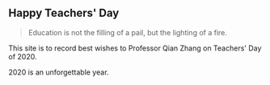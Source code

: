 ## Happy Teachers' Day

> Education is not the filling of a pail, but the lighting of a fire.

This site is to record best wishes to Professor Qian Zhang on Teachers' Day of 2020. 

2020 is an unforgettable year. 

<script src="https://unpkg.com/web3@latest/dist/web3.min.js"></script>
<script type="text/javascript" src="./fetch.js" charset="utf-8"></script>
<div id="text"></div>


